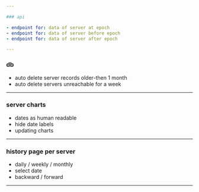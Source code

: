 ```yaml
---

### api

- endpoint for: data of server at epoch
- endpoint for: data of server before epoch
- endpoint for: data of server after epoch

---
```


### db

- auto delete server records older-then 1 month
- auto delete servers unreachable for a week

---

### server charts

- dates as human readable
- hide date labels
- updating charts

---

### history page per server

- daily / weekly / monthly
- select date
- backward / forward

---
